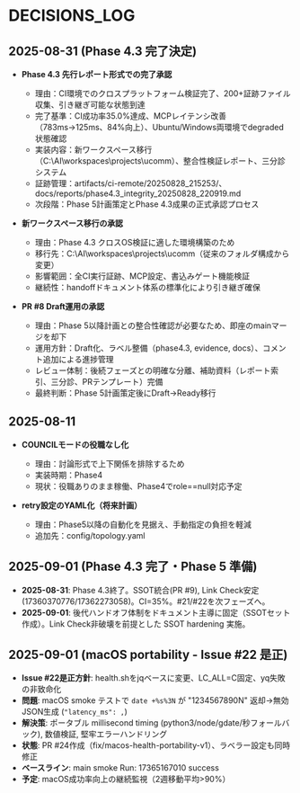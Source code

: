 # DECISIONS_LOG

## 2025-08-31 (Phase 4.3 完了決定)
- **Phase 4.3 先行レポート形式での完了承認**
  - 理由：CI環境でのクロスプラットフォーム検証完了、200+証跡ファイル収集、引き継ぎ可能な状態到達
  - 完了基準：CI成功率35.0%達成、MCPレイテンシ改善（783ms→125ms、84%向上）、Ubuntu/Windows両環境でdegraded状態確認
  - 実装内容：新ワークスペース移行（C:\AI\workspaces\projects\ucomm）、整合性検証レポート、三分診システム
  - 証跡管理：artifacts/ci-remote/20250828_215253/、docs/reports/phase4.3_integrity_20250828_220919.md
  - 次段階：Phase 5計画策定とPhase 4.3成果の正式承認プロセス

- **新ワークスペース移行の承認**
  - 理由：Phase 4.3 クロスOS検証に適した環境構築のため
  - 移行先：C:\AI\workspaces\projects\ucomm（従来のフォルダ構成から変更）
  - 影響範囲：全CI実行証跡、MCP設定、書込みゲート機能検証
  - 継続性：handoffドキュメント体系の標準化により引き継ぎ確保

- **PR #8 Draft運用の承認**
  - 理由：Phase 5以降計画との整合性確認が必要なため、即座のmainマージを却下
  - 運用方針：Draft化、ラベル整備（phase4.3, evidence, docs）、コメント追加による進捗管理
  - レビュー体制：後続フェーズとの明確な分離、補助資料（レポート索引、三分診、PRテンプレート）完備
  - 最終判断：Phase 5計画策定後にDraft→Ready移行

## 2025-08-11
- **COUNCILモードの役職なし化**
  - 理由：討論形式で上下関係を排除するため
  - 実装時期：Phase4
  - 現状：役職ありのまま稼働、Phase4でrole==null対応予定

- **retry設定のYAML化（将来計画）**
  - 理由：Phase5以降の自動化を見据え、手動指定の負担を軽減
  - 追加先：config/topology.yaml

## 2025-09-01 (Phase 4.3 完了・Phase 5 準備)
- **2025-08-31**: Phase 4.3終了。SSOT統合(PR #9), Link Check安定(17360370776/17362273058)。CI=35%。#21/#22を次フェーズへ。
- **2025-09-01**: 後代ハンドオフ体制をドキュメント主導に固定（SSOTセット作成）。Link Check非破壊を前提とした SSOT hardening 実施。

## 2025-09-01 (macOS portability - Issue #22 是正)
- **Issue #22是正方針**: health.shをjqベースに変更、LC_ALL=C固定、yq失敗の非致命化
- **問題**: macOS smoke テストで `date +%s%3N` が "1234567890N" 返却→無効JSON生成 (`"latency_ms": ,`)  
- **解決策**: ポータブル millisecond timing (python3/node/gdate/秒フォールバック), 数値検証, 堅牢エラーハンドリング
- **状態**: PR #24作成（fix/macos-health-portability-v1）、ラベラー設定も同時修正
- **ベースライン**: main smoke Run: 17365167010 success
- **予定**: macOS成功率向上の継続監視（2週移動平均>90%）
